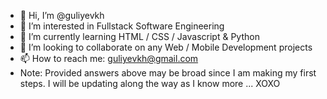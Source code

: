 - 👋 Hi, I’m @guliyevkh
- 👀 I’m interested in Fullstack Software Engineering
- 🌱 I’m currently learning HTML / CSS / Javascript & Python
- 💞️ I’m looking to collaborate on any Web / Mobile Development projects
- 📫 How to reach me: guliyevkh@gmail.com
- Note: Provided answers above may be broad since I am making my first steps. I will be updating along the way as I know more ... XOXO

<!---
guliyevkh/guliyevkh is a ✨ special ✨ repository because its `README.md` (this file) appears on your GitHub profile.
You can click the Preview link to take a look at your changes.
--->
